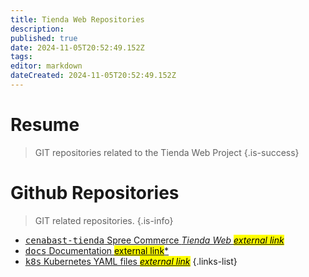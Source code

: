 ```yaml
---
title: Tienda Web Repositories
description: 
published: true
date: 2024-11-05T20:52:49.152Z
tags: 
editor: markdown
dateCreated: 2024-11-05T20:52:49.152Z
---
```


# Resume
> GIT repositories related to the Tienda Web Project
{.is-success}


# Github Repositories

> GIT related repositories.
{.is-info}


- [<kbd>cenabast-tienda</kbd> Spree Commerce *Tienda Web <mark>external link</mark>*](https://github.com/Departamento-TI/cenabast-tienda)
- [<kbd>docs</kbd> Documentation <mark>external link</mark>*](https://github.com/Departamento-TI/docs)
- [<kbd>k8s</kbd> Kubernetes YAML files *<mark>external link</mark>*](https://github.com/Departamento-TI/k8s)
{.links-list}